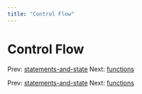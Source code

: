 ```yaml
---
title: "Control Flow"
---
```


# Control Flow

Prev: [statements-and-state](statements-and-state.md)
Next: [functions](functions.md)

Prev: [statements-and-state](statements-and-state.md)
Next: [functions](functions.md)
